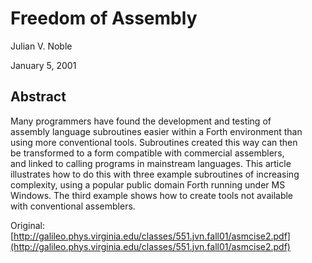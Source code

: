 # Freedom of Assembly  
  
Julian V. Noble  
  
January 5, 2001  
  
## Abstract  
  
Many programmers have found the development and testing of  
assembly language subroutines easier within a Forth environment than  
using more conventional tools. Subroutines created this way can then  
be transformed to a form compatible with commercial assemblers,  
and linked to calling programs in mainstream languages. This article  
illustrates how to do this with three example subroutines of increasing  
complexity, using a popular public domain Forth running under MS  
Windows. The third example shows how to create tools not available  
with conventional assemblers.  
  
Original: [http://galileo.phys.virginia.edu/classes/551.jvn.fall01/asmcise2.pdf](http://galileo.phys.virginia.edu/classes/551.jvn.fall01/asmcise2.pdf)  
